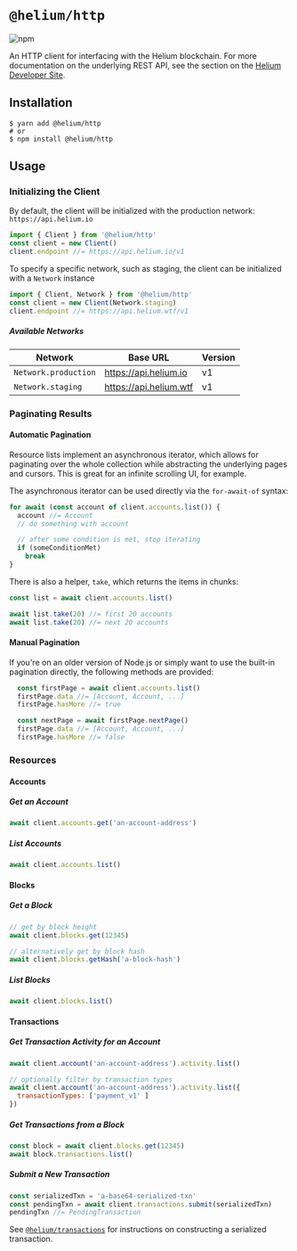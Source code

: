 # `@helium/http`
![npm](https://img.shields.io/npm/v/@helium/http)

An HTTP client for interfacing with the Helium blockchain. For more documentation on the underlying REST API, see the section on the [Helium Developer Site](https://developer.helium.com/blockchain/api).

## Installation

```shell
$ yarn add @helium/http
# or
$ npm install @helium/http
```

## Usage

### Initializing the Client

By default, the client will be initialized with the production network: `https://api.helium.io`
```js
import { Client } from '@helium/http'
const client = new Client()
client.endpoint //= https://api.helium.io/v1
```

To specify a specific network, such as staging, the client can be initialized with a `Network` instance
```js
import { Client, Network } from '@helium/http'
const client = new Client(Network.staging)
client.endpoint //= https://api.helium.wtf/v1
```

##### Available Networks

| Network | Base URL | Version |
|----------------------|--------------------------|---------|
| `Network.production` | https://api.helium.io | v1 |
| `Network.staging` | https://api.helium.wtf | v1 |

### Paginating Results

#### Automatic Pagination
Resource lists implement an asynchronous iterator, which allows for paginating over the whole collection while abstracting the underlying pages and cursors. This is great for an infinite scrolling UI, for example.

The asynchronous iterator can be used directly via the `for-await-of` syntax:

```js
for await (const account of client.accounts.list()) {
  account //= Account
  // do something with account

  // after some condition is met, stop iterating
  if (someConditionMet)
    break
}
```

There is also a helper, `take`, which returns the items in chunks:
```js
const list = await client.accounts.list()

await list.take(20) //= first 20 accounts
await list.take(20) //= next 20 accounts
```


#### Manual Pagination

If you're on an older version of Node.js or simply want to use the built-in pagination directly, the following methods are provided:

```js
  const firstPage = await client.accounts.list()
  firstPage.data //= [Account, Account, ...]
  firstPage.hasMore //= true

  const nextPage = await firstPage.nextPage()
  firstPage.data //= [Account, Account, ...]
  firstPage.hasMore //= false
```

### Resources

#### Accounts

##### Get an Account

```js
await client.accounts.get('an-account-address')
```

##### List Accounts
```js
await client.accounts.list()
```

#### Blocks
##### Get a Block

```js
// get by block height
await client.blocks.get(12345)

// alternatively get by block hash
await client.blocks.getHash('a-block-hash')
```

##### List Blocks
```js
await client.blocks.list()
```

#### Transactions
##### Get Transaction Activity for an Account
```js
await client.account('an-account-address').activity.list()

// optionally filter by transaction types
await client.account('an-account-address').activity.list({
  transactionTypes: ['payment_v1' ]
})
```

##### Get Transactions from a Block
```js
const block = await client.blocks.get(12345)
await block.transactions.list()
```

##### Submit a New Transaction
```js
const serializedTxn = 'a-base64-serialized-txn'
const pendingTxn = await client.transactions.submit(serializedTxn)
pendingTxn //= PendingTransaction
```

See [`@helium/transactions`](https://github.com/helium/helium-js) for instructions on constructing a serialized transaction.
